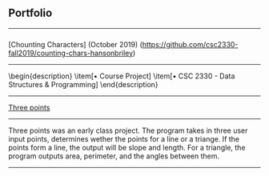 ## Portfolio

---

### 

[Chounting Characters] (October 2019) (https://github.com/csc2330-fall2019/counting-chars-hansonbriley)

---

\begin{description}
  \item[$\bullet$ Course Project]
      \item[$\bullet$ CSC 2330 - Data Structures & Programming]
\end{description} 

---

[Three points](https://github.com/csc2330-fall2019/three-points-hansonbriley)

---

Three points was an early class project. The program takes in three user input points, determines wether the points for a line or a triange. If the points form a line, the output will be slope and length. For a triangle, the program outputs area, perimeter, and the angles between them. 

---

